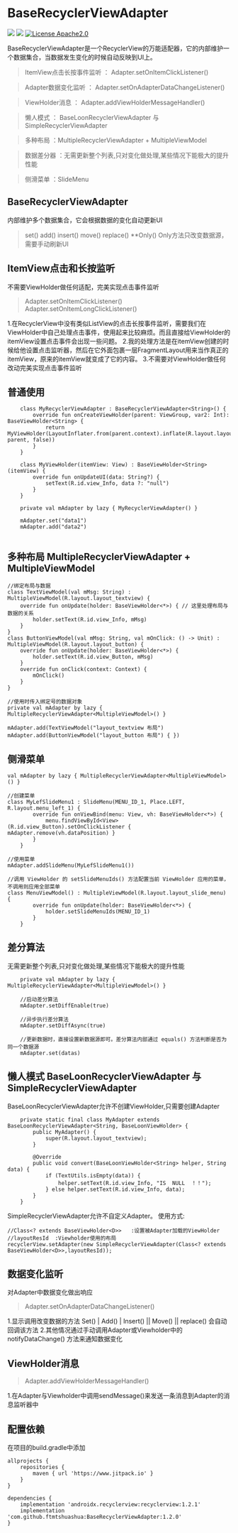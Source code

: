 BaseRecyclerViewAdapter
=====
[![](https://jitpack.io/v/ftmtshuashua/BaseRecyclerViewAdapter.svg)](https://jitpack.io/#ftmtshuashua/BaseRecyclerViewAdapter)
![](https://img.shields.io/badge/android-4.0%2B-blue)
[![License Apache2.0](http://img.shields.io/badge/license-Apache2.0-brightgreen.svg?style=flat)](http://www.apache.org/licenses/LICENSE-2.0.html)

BaseRecyclerViewAdapter是一个RecyclerView的万能适配器，它的内部维护一个数据集合，当数据发生变化的时候自动反映到UI上。

> ItemView点击长按事件监听 ： Adapter.setOnItemClickListener()

> Adapter数据变化监听 ： Adapter.setOnAdapterDataChangeListener()

> ViewHolder消息 ： Adapter.addViewHolderMessageHandler()

> 懒人模式 ： BaseLoonRecyclerViewAdapter 与 SimpleRecyclerViewAdapter

> 多种布局 ：MultipleRecyclerViewAdapter + MultipleViewModel

> 数据差分器 ：无需更新整个列表,只对变化做处理,某些情况下能极大的提升性能

> 侧滑菜单 ：SlideMenu

## BaseRecyclerViewAdapter

内部维护多个数据集合，它会根据数据的变化自动更新UI
> set()
> add()
> insert()
> move()
> replace()
> **Only() Only方法只改变数据源，需要手动刷新UI

## ItemView点击和长按监听

不需要ViewHolder做任何适配，完美实现点击事件监听
> Adapter.setOnItemClickListener()
> Adapter.setOnItemLongClickListener()

1.在RecyclerView中没有类似ListView的点击长按事件监听，需要我们在ViewHolder中自己处理点击事件，使用起来比较麻烦。而且直接给ViewHolder的itemView设置点击事件会出现一些问题。
2.我的处理方法是在itemView创建的时候给他设置点击监听器，然后在它外面包裹一层FragmentLayout用来当作真正的itemView，原来的itemView就变成了它的内容。 3.不需要对ViewHolder做任何改动完美实现点击事件监听

## 普通使用

```
    class MyRecyclerViewAdapter : BaseRecyclerViewAdapter<String>() {
        override fun onCreateViewHolder(parent: ViewGroup, var2: Int): BaseViewHolder<String> {
            return MyViewHolder(LayoutInflater.from(parent.context).inflate(R.layout.layout_textview, parent, false))
        }
    }

    class MyViewHolder(itemView: View) : BaseViewHolder<String>(itemView) {
        override fun onUpdateUI(data: String?) {
            setText(R.id.view_Info, data ?: "null")
        }
    }

    private val mAdapter by lazy { MyRecyclerViewAdapter() }
 
    mAdapter.set("data1")
    mAdapter.add("data2")


```

## 多种布局 MultipleRecyclerViewAdapter + MultipleViewModel

```
//绑定布局与数据
class TextViewModel(val mMsg: String) : MultipleViewModel(R.layout.layout_textview) {
    override fun onUpdate(holder: BaseViewHolder<*>) { // 这里处理布局与数据的关系
        holder.setText(R.id.view_Info, mMsg)
    }
}
class ButtonViewModel(val mMsg: String, val mOnClick: () -> Unit) : MultipleViewModel(R.layout.layout_button) {
    override fun onUpdate(holder: BaseViewHolder<*>) {
        holder.setText(R.id.view_Button, mMsg)
    }
    override fun onClick(context: Context) {
        mOnClick()
    }
}

//使用时传入绑定号的数据对象
private val mAdapter by lazy { MultipleRecyclerViewAdapter<MultipleViewModel>() }

mAdapter.add(TextViewModel("layout_textview 布局") 
mAdapter.add(ButtonViewModel("layout_button 布局") { })

```

## 侧滑菜单

```
val mAdapter by lazy { MultipleRecyclerViewAdapter<MultipleViewModel>() }

//创建菜单
class MyLefSlideMenu1 : SlideMenu(MENU_ID_1, Place.LEFT, R.layout.menu_left_1) {
        override fun onViewBind(menu: View, vh: BaseViewHolder<*>) {
            menu.findViewById<View>(R.id.view_Button).setOnClickListener { mAdapter.remove(vh.dataPosition) }
        }
    }
    
//使用菜单
mAdapter.addSlideMenu(MyLefSlideMenu1())

//调用 ViewHolder 的 setSlideMenuIds() 方法配置当前 ViewHolder 应用的菜单，不调用则应用全部菜单
class MenuViewModel() : MultipleViewModel(R.layout.layout_slide_menu) {
        override fun onUpdate(holder: BaseViewHolder<*>) {
            holder.setSlideMenuIds(MENU_ID_1)
        }
    }
```

## 差分算法

无需更新整个列表,只对变化做处理,某些情况下能极大的提升性能

```
    private val mAdapter by lazy { MultipleRecyclerViewAdapter<MultipleViewModel>() }
    
    //启动差分算法
    mAdapter.setDiffEnable(true)    
    
    //异步执行差分算法
    mAdapter.setDiffAsync(true)    
    
    //更新数据时，直接设置新数据源即可。差分算法内部通过 equals() 方法判断是否为同一个数据源
    mAdapter.set(datas)
```

## 懒人模式 BaseLoonRecyclerViewAdapter 与 SimpleRecyclerViewAdapter

BaseLoonRecyclerViewAdapter允许不创建ViewHolder,只需要创建Adapter

```
    private static final class MyAdapter extends BaseLoonRecyclerViewAdapter<String, BaseLoonViewHolder> {
        public MyAdapter() {
            super(R.layout.layout_textview);
        }

        @Override
        public void convert(BaseLoonViewHolder<String> helper, String data) {
            if (TextUtils.isEmpty(data)) {
                helper.setText(R.id.view_Info, "IS  NULL  ！！");
            } else helper.setText(R.id.view_Info, data);
        }
    }
```

SimpleRecyclerViewAdapter允许不自定义Adapter。 使用方式:

```
//Class<? extends BaseViewHolder<D>>   :设置被Adapter加载的ViewHolder
//layoutResId  :Viewholder使用的布局
recyclerView.setAdapter(new SimpleRecyclerViewAdapter(Class<? extends BaseViewHolder<D>>,layoutResId));
```

## 数据变化监听

对Adapter中数据变化做出响应
> Adapter.setOnAdapterDataChangeListener()

1.显示调用改变数据的方法 Set() | Add()  | Insert()  || Move() || replace() 会自动回调该方法 2.其他情况通过手动调用Adapter或Viewholder中的 notifyDataChange() 方法来通知数据变化

## ViewHolder消息

> Adapter.addViewHolderMessageHandler()

1.在Adapter与Viewholder中调用sendMessage()来发送一条消息到Adapter的消息监听器中

## 配置依赖

在项目的build.gradle中添加

```
allprojects {
    repositories {
        maven { url 'https://www.jitpack.io' }
    }
}
```

```
dependencies {
    implementation 'androidx.recyclerview:recyclerview:1.2.1'
    implementation 'com.github.ftmtshuashua:BaseRecyclerViewAdapter:1.2.0'
}
``` 

 